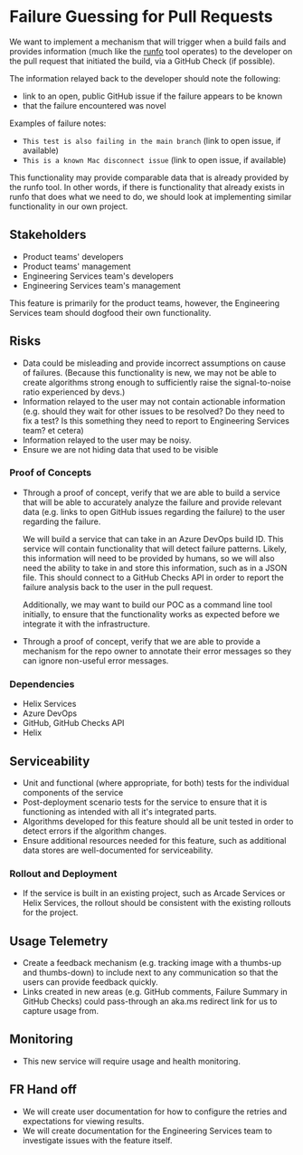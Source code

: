 # Failure Guessing for Pull Requests

We want to implement a mechanism that will trigger when a build fails and provides information (much like the [runfo](https://github.com/jaredpar/runfo/tree/master/runfo) tool operates) to the developer on the pull request that initiated the build, via a GitHub Check (if possible).

The information relayed back to the developer should note the following: 
- link to an open, public GitHub issue if the failure appears to be known
- that the failure encountered was novel

Examples of failure notes: 
- `This test is also failing in the main branch` (link to open issue, if available)
- `This is a known Mac disconnect issue` (link to open issue, if available)

This functionality may provide comparable data that is already provided by the runfo tool. In other words, if there is functionality that already exists in runfo that does what we need to do, we should look at implementing similar functionality in our own project. 

## Stakeholders
- Product teams' developers
- Product teams' management
- Engineering Services team's developers
- Engineering Services team's management

This feature is primarily for the product teams, however, the Engineering Services team should dogfood their own functionality. 

## Risks

- Data could be misleading and provide incorrect assumptions on cause of failures. (Because this functionality is new, we may not be able to create algorithms strong enough to sufficiently raise the signal-to-noise ratio experienced by devs.)
- Information relayed to the user may not contain actionable information (e.g. should they wait for other issues to be resolved? Do they need to fix a test? Is this something they need to report to Engineering Services team? et cetera)
- Information relayed to the user may be noisy. 
- Ensure we are not hiding data that used to be visible

### Proof of Concepts

- Through a proof of concept, verify that we are able to build a service that will be able to accurately analyze the failure and provide relevant data (e.g. links to open GitHub issues regarding the failure) to the user regarding the failure. 

  We will build a service that can take in an Azure DevOps build ID. This service will contain functionality that will detect failure patterns. Likely, this information will need to be provided by humans, so we will also need the ability to take in and store this information, such as in a JSON file. This should connect to a GitHub Checks API in order to report the failure analysis back to the user in the pull request. 

  Additionally, we may want to build our POC as a command line tool initially, to ensure that the functionality works as expected before we integrate it with the infrastructure. 

- Through a proof of concept, verify that we are able to provide a mechanism for the repo owner to annotate their error messages so they can ignore non-useful error messages. 

### Dependencies

- Helix Services
- Azure DevOps
- GitHub, GitHub Checks API
- Helix

## Serviceability

- Unit and functional (where appropriate, for both) tests for the individual components of the service
- Post-deployment scenario tests for the service to ensure that it is functioning as intended with all it's integrated parts. 
- Algorithms developed for this feature should all be unit tested in order to detect errors if the algorithm changes.
- Ensure additional resources needed for this feature, such as additional data stores are well-documented for serviceability. 

### Rollout and Deployment

- If the service is built in an existing project, such as Arcade Services or Helix Services, the rollout should be consistent with the existing rollouts for the project. 

## Usage Telemetry

- Create a feedback mechanism (e.g. tracking image with a thumbs-up and thumbs-down) to include next to any communication so that the users can provide feedback quickly. 
- Links created in new areas (e.g. GitHub comments, Failure Summary in GitHub Checks) could pass-through an aka.ms redirect link for us to capture usage from. 

## Monitoring

- This new service will require usage and health monitoring. 

## FR Hand off

- We will create user documentation for how to configure the retries and expectations for viewing results. 
- We will create documentation for the Engineering Services team to investigate issues with the feature itself. 
